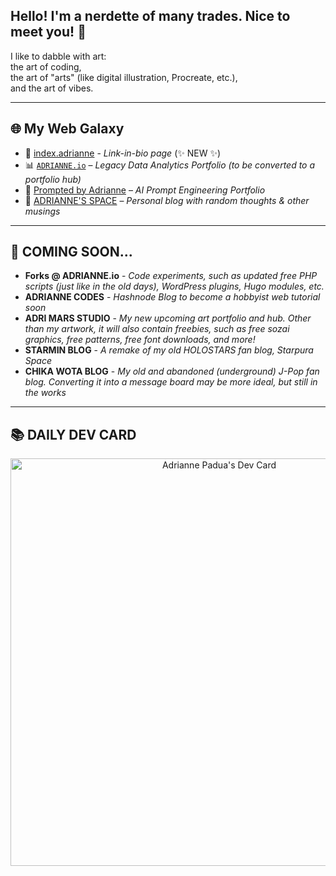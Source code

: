 ## Hello! I'm a nerdette of many trades. Nice to meet you! 👋

I like to dabble with art:  
the art of coding,  
the art of "arts" (like digital illustration, Procreate, etc.),  
and the art of vibes.

---

## 🌐 My Web Galaxy

- 🧭 [index.adrianne](https://adrianne.me) - *Link-in-bio page* (✨ NEW ✨)
- 📊 [`ADRIANNE.io`](https://adrianne.io) – *Legacy Data Analytics Portfolio (to be converted to a portfolio hub)*
- 🤖 [Prompted by Adrianne](https://ai.adrianne.io) – *AI Prompt Engineering Portfolio*   
- 📝 [ADRIANNE'S SPACE](https://adrianne.space) – *Personal blog with random thoughts & other musings*

---

## 🔮 COMING SOON...
- **Forks @ ADRIANNE.io** - *Code experiments, such as updated free PHP scripts (just like in the old days), WordPress plugins, Hugo modules, etc.*
- **ADRIANNE CODES** - *Hashnode Blog to become a hobbyist web tutorial soon*
- **ADRI MARS STUDIO** - *My new upcoming art portfolio and hub. Other than my artwork, it will also contain freebies, such as free sozai graphics, free patterns, free font downloads, and more!*
- **STARMIN BLOG** - *A remake of my old HOLOSTARS fan blog, Starpura Space*
- **CHIKA WOTA BLOG** - *My old and abandoned (underground) J-Pop fan blog. Converting it into a message board may be more ideal, but still in the works*

---

## 📚 DAILY DEV CARD

<div align="center">
  <a href="https://app.daily.dev/adriculous"><img     src="https://api.daily.dev/devcards/v2/ytqdgvaxctQuJyE15yNRq.png?type=wide&r=n4f" width="652" alt="Adrianne Padua's Dev Card"/></a>
</div>
